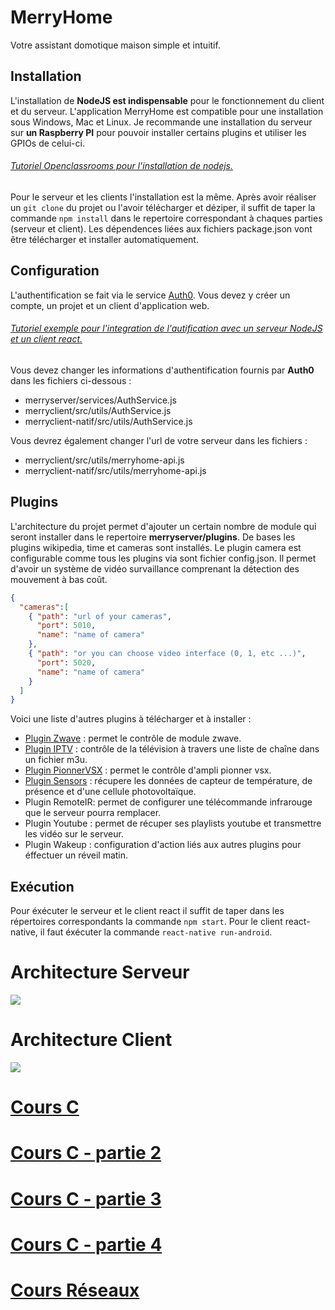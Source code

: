 # MerryHome
Votre assistant domotique maison simple et intuitif.

## Installation

L'installation de **NodeJS est indispensable** pour le fonctionnement du client et du serveur. L'application MerryHome est compatible pour une installation sous Windows, Mac et Linux. Je recommande une installation du serveur sur **un Raspberry PI** pour pouvoir installer certains plugins et utiliser les GPIOs de celui-ci.
###### [Tutoriel Openclassrooms pour l'installation de nodejs.](https://openclassrooms.com/courses/des-applications-ultra-rapides-avec-node-js/installer-node-js)
Pour le serveur et les clients l'installation est la même. Après avoir réaliser un `git clone` du projet ou l'avoir télécharger et déziper, il suffit de taper la commande `npm install` dans le repertoire correspondant à chaques parties (serveur et client). Les dépendences liées aux fichiers package.json vont être télécharger et installer automatiquement.

## Configuration

L'authentification se fait via le service [Auth0](https://auth0.com). Vous devez y créer un compte, un projet et un client d'application web.
###### [Tutoriel exemple pour l'integration de l'autification avec un serveur NodeJS et un client react.](https://auth0.com/blog/reactjs-authentication-tutorial/)

Vous devez changer les informations d'authentification fournis par **Auth0** dans les fichiers ci-dessous :
- merryserver/services/AuthService.js
- merryclient/src/utils/AuthService.js
- merryclient-natif/src/utils/AuthService.js

Vous devrez également changer l'url de votre serveur dans les fichiers :
- merryclient/src/utils/merryhome-api.js
- merryclient-natif/src/utils/merryhome-api.js

## Plugins

L'architecture du projet permet d'ajouter un certain nombre de module qui seront installer dans le repertoire **merryserver/plugins**. De bases les plugins wikipedia, time et cameras sont installés. Le plugin camera est configurable comme tous les plugins via sont fichier config.json. Il permet d'avoir un système de vidéo survaillance comprenant la détection des mouvement à bas coût.

```json
{
  "cameras":[
    { "path": "url of your cameras", 
      "port": 5010,
      "name": "name of camera"
    },
    { "path": "or you can choose video interface (0, 1, etc ...)",
      "port": 5020,
      "name": "name of camera"
    }
  ]
}
```

Voici une liste d'autres plugins à télécharger et à installer :
- [Plugin Zwave](https://github.com/Mugiwaranojo/PluginZwave) : permet le contrôle de module zwave.
- [Plugin IPTV](https://github.com/Mugiwaranojo/PluginIPTV) : contrôle de la télévision à travers une liste de chaîne dans un fichier m3u.
- [Plugin PionnerVSX](https://github.com/Mugiwaranojo/PluginPionnerVSX) : permet le contrôle d'ampli pionner vsx.
- [Plugin Sensors](https://github.com/Mugiwaranojo/PluginSensors) : récupere les données de capteur de température, de présence et d'une cellule photovoltaïque.
- Plugin RemoteIR: permet de configurer une télécommande infrarouge que le serveur pourra remplacer.
- Plugin Youtube : permet de récuper ses playlists youtube et transmettre les vidéo sur le serveur.
- Plugin Wakeup  : configuration d'action liés aux autres plugins pour éffectuer un réveil matin.


## Exécution

Pour éxécuter le serveur et le client react il suffit de taper dans les répertoires correspondants la commande `npm start`.
Pour le client react-native, il faut éxécuter la commande `react-native run-android`.



# Architecture Serveur
<img src="https://github.com/Mugiwaranojo/MerryHome/blob/master/ServerDiagram.png">


# Architecture Client
<img src="https://github.com/Mugiwaranojo/MerryHome/blob/master/ArchitectureClient.png">


# [Cours C](https://docs.google.com/presentation/d/1hIUoioWrZuOuvO_0Qe7ryl1Y56559geM77eAcSUi9QY/edit?usp=sharing)
# [Cours C - partie 2](https://docs.google.com/presentation/d/1obSAh__7_1VAmZ9pIbedwVr82nD1Fl8XHBp2UZVp1qE/edit?usp=sharing)
# [Cours C - partie 3](https://docs.google.com/presentation/d/1_PM8fv324A7Sj1tRaZR-EZVK4bLO_rB_2KW6NIt6mHk/edit?usp=sharing)
# [Cours C - partie 4](https://docs.google.com/presentation/d/15HDGUpjgtPMtDnsJUXwtc7hcDcqunEcoi3XP0BtC7Sw/edit?usp=sharing)

# [Cours Réseaux](https://docs.google.com/presentation/d/1w3EfYxGZiErty2UGa1YZT-Q5uQbKrThdEZQonXU7DuU/edit?usp=sharing)
